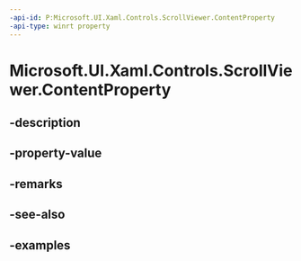 ```yaml
---
-api-id: P:Microsoft.UI.Xaml.Controls.ScrollViewer.ContentProperty
-api-type: winrt property
---
```


# Microsoft.UI.Xaml.Controls.ScrollViewer.ContentProperty

<!--
public static Windows.UI.Xaml.DependencyProperty ContentProperty { get; }
-->


## -description

## -property-value

## -remarks

## -see-also

## -examples


